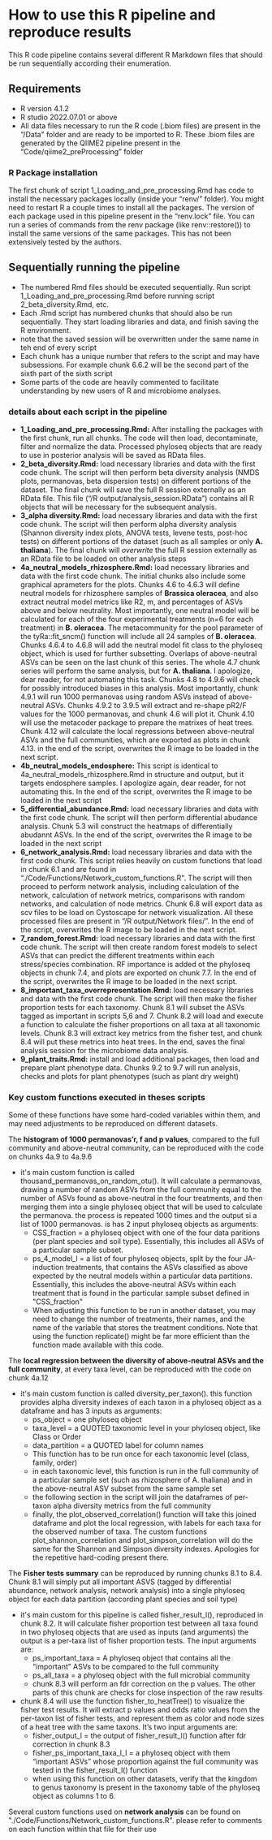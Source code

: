 # How to use this R pipeline and reproduce results

This R code pipeline contains several different R Markdown files that should be run sequentially according their enumeration.

## Requirements 

* R version 4.1.2 
* R studio 2022.07.01 or above
* All data files necessary to run the R code (.biom files) are present in the “/Data" folder and are ready to be imported to R. These .biom files are generated by the QIIME2 pipeline present in the “Code/qiime2_preProcessing” folder

### R Package installation

The first chunk of script 1_Loading_and_pre_processing.Rmd has code to install the necessary packages locally (inside your “renv/” folder). You might need to restart R a couple times to install all the packages. The version of each package used in this pipeline present in the “renv.lock” file. You can run a series of commands from the renv package (like renv::restore()) to install the same versions of the same packages. This has not been extensively tested by the authors.

## Sequentially running the pipeline

* The numbered Rmd files should be executed sequentially. Run script 1_Loading_and_pre_processing.Rmd before running script 2_beta_diversity.Rmd, etc.
* Each .Rmd script has numbered chunks that should also be run sequentially. They start loading libraries and data, and finish saving the R environment.
* note that the saved session will be overwritten under the same name in teh end of every script
* Each chunk has a unique number that refers to the script and may have subsessions. For example chunk 6.6.2 will be the second part of the sixth part of the sixth script
* Some parts of the code are heavily commented to facilitate understanding by new users of R and microbiome analyses. 

### details about each script in the pipeline

* **1_Loading_and_pre_processing.Rmd:** After installing the packages with the first chunk, run all chunks. The code will then load, decontaminate, filter and normalize the data. Processed phyloseq objects that are ready to use in posterior analysis will be saved as RData files.
* **2_beta_diversity.Rmd:** load necessary libraries and data with the first code chunk. The script will then perform beta diversity analysis (NMDS plots, permanovas, beta dispersion tests) on different portions of the dataset. The final chunk will save the full R session externally as an RData file. This file (“/R output/analysis_session.RData”) contains all R objects that will be necessary for the subsequent analysis.
* **3_alpha diversity.Rmd:** load necessary libraries and data with the first code chunk. The script will then perform alpha diversity analysis (Shannon diversity index plots, ANOVA tests, levene tests, post-hoc tests) on different portions of the dataset (such as all samples or only __A. thaliana__). The final chunk will *overwrite* the full R session externally as an RData file to be loaded on other analysis steps
* **4a_neutral_models_rhizosphere.Rmd:** load necessary libraries and data with the first code chunk. The initial chunks also include some graphical aprameters for the plots. Chunks 4.6 to 4.6.3 will define neutral models for rhizosphere samples of __Brassica oleracea__, and also extract neutral model metrics like R2, m, and percentages of ASVs above and below neutrality. Most importantly, one neutral model will be calculated for each of the four experimental treatments (n=6 for each treatment) in __B. oleracea__. The metacommunity for the pool parameter of the tyRa::fit_sncm() function will include all 24 samples of __B. oleracea__. Chunks 4.6.4 to 4.6.8 will add the neutral model fit class to the phyloseq object, which is used for further subsetting. Overlaps of above-neutral ASVs can be seen on the last chunk of this series. The whole 4.7 chunk series will perform the same analysis, but for __A. thaliana__. I apologize, dear reader, for not automating this task. Chunks 4.8 to 4.9.6 will check for possibly introduced biases in this analysis. Most importantly, chunk 4.9.1 will run 1000 permanovas using random ASVs instead of above-neutral ASVs. Chunks 4.9.2 to 3.9.5 will extract and re-shape pR2/F values for the 1000 permanovas, and chunk 4.6 will plot it. Chunk 4.10 will use the metacoder package to prepare the matrixes of heat trees. Chunk 4.12 will calculate the local regressions between above-neutral ASVs and the full communities, which are exported as plots in chunk 4.13. in the end of the script, overwrites the R image to be loaded in the next script. 
* **4b_neutral_models_endosphere:** This script is identical to 4a_neutral_models_rhizosphere.Rmd in structure and output, but it targets endosphere samples. I apologize again, dear reader, for not automating this. In the end of the script, overwrites the R image to be loaded in the next script 
* **5_differential_abundance.Rmd:** load necessary libraries and data with the first code chunk. The script will then perform differential abudance analysis. Chunk 5.3 will construct the heatmaps of differentially abudannt ASVs. In the end of the script, overwrites the R image to be loaded in the next script
* **6_network_analysis.Rmd:** load necessary libraries and data with the first code chunk. This script relies heavily on custom functions that load in chunk 6.1 and  are found in  “./Code/Functions/Network_custom_functions.R". The script will then proceed to perform network analysis, including calculation of the network, calculation of network metrics, comparisons with random networks, and calculation of node metrics. Chunk 6.8 will export data as scv files to be load on Cystoscape for network visualization. All these processed files are present in “/R output/Network files/”. In the end of the script, overwrites the R image to be loaded in the next script.
* **7_random_forest.Rmd:** load necessary libraries and data with the first code chunk. The script will then create random forest models to select ASVs that can predict the different treatments within each stress/species combination. RF importance is added ot the phyloseq objects in chunk 7.4, and plots are exported on chunk 7.7. In the end of the script, overwrites the R image to be loaded in the next script.
* **8_important_taxa_overrepresentation.Rmd:** load necessary libraries and data with the first code chunk. The script will then make the fisher proportion tests for each taxonomy. Chunk 8.1 will subset the ASVs tagged as important in scripts 5,6 and 7. Chunk 8.2 will load and execute a function to calculate the fisher proportions on all taxa at all taxonomic levels. Chunk 8.3 will extract key metrics from the fisher test, and chunk 8.4 will put these metrics into heat trees. In the end, saves the final analysis session for the microbiome data analysis.
* **9_plant_traits.Rmd:** install and load additional packages, then load and prepare plant phenotype data. Chunks 9.2 to 9.7 will run analysis, checks and plots for plant phenotypes (such as plant dry weight)


### Key custom functions executed in theses scripts

Some of these functions have some hard-coded variables within them, and may need adjustments to be reproduced on different datasets.

The **histogram of 1000 permanovas’r, f and p values**, compared to the full community and above-neutral community, can be reproduced with the code on chunks 4a.9 to 4a.9.6
* it's main custom function is called thousand_permanovas_on_random_otu(). It will calculate a permanovas, drawing a number of random ASVs from the full community equal to the number of ASVs found as above-neutral in the four treatments, and then merging them into a single phyloseq object that will be used to calculate the permanova. the process is repeated 1000 times and the output si a list of 1000 permanovas. is has 2 input phyloseq objects as arguments:
    * CSS_fraction = a phyloseq object with one of the four data paritions (per plant species and soil type). Essentially, this includes all ASVs of a particular sample subset.
    * ps_4_model_l = a list of four phyloseq objects, split by the four JA-induction treatments, that contains the ASVs classified as above expected by the neutral models within a particular data partitions. Essentially, this includes the above-neutral ASVs within each treatment that is found in the particular sample subset defined in "CSS_fraction"
    * When adjusting this function to be run in another dataset, you may need to change the number of treatments, their names, and the name of the variable that stores the treatment conditions. Note that using the function replicate() might be far more efficient than the function made available with this code.

The **local regression between the diversity of above-neutral ASVs and the full community**, at every taxa level, can be reproduced with the code on chunk 4a.12
* it's main custom function is called diversity_per_taxon().  this function provides alpha diversity indexes of each taxon in a phyloseq object as a dataframe and has 3 inputs as arguments:
    * ps_object = one phyloseq object
    * taxa_level = a QUOTED taxonomic level in your phyloseq object, like Class or Order
    * data_partition = a QUOTED label for column names
    * This function has to be run once for each taxonomic level (class, family, order)
    * in each taxonomic level, this function is run in the full community of a particular sample set (such as rhizosphere of A. thaliana) and in the above-neutral ASV subset from the same sample set
    * the following section in the script will join the dataframes of per-taxon alpha diversity metrics from the full community
    * finally, the plot_observed_correlation() function will take this joined dataframe and plot the local regression, with labels for each taxa for the observed number of taxa. The custom functions plot_shannon_correlation and plot_simpson_correlation will do the same for the Shannon and Simpson diversity indexes. Apologies for the repetitive hard-coding present there.

The **Fisher tests summary** can be reproduced by running chunks 8.1 to 8.4. Chunk 8.1 will simply put all important ASVS (tagged by differential abundance, network analysis, network analysis) into a single phyloseq object for each data partition (according plant species and soil type)
* it's main custom for this pipeline is called fisher_result_l(), reproduced in chunk 8.2. It will calculate fisher proportion test between all taxa found in two phyloseq objects that are used as inputs (and arguments) the output is a per-taxa list of fisher proportion tests. The input arguments are:
    * ps_important_taxa = A phyloseq object that contains all the “important” ASVs to be compared to the full community
    * ps_all_taxa = a phyloseq object with the full microbial community
    * chunk 8.3 will perform an fdr correction on the p values. The other parts of this chunk are checks for close inspection of the raw results
* chunk 8.4 will use the function fisher_to_heatTree() to visualize the fisher test results. It will extract p values and odds ratio values from the per-taxon list of fisher tests, and represent them as color and node sizes of a heat tree with the same taxons. It’s two input arguments are: 
    * fisher_output_l = the output of fisher_result_l() function after fdr correction in chunk 8.3
    * fisher_ps_important_taxa_l_l = a phyloseq object with them “important ASVs” whose proportion against the full community was tested in the fisher_result_l() function
    * when using this function on other datasets, verify that the kingdom to genus taxonomy is present in the taxonomy table of the phyloseq object as columns 1 to 6. 

Several custom functions used on **network analysis** can be found on "./Code/Functions/Network_custom_functions.R". please refer to comments on each function within that file for their use


